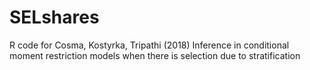 # SELshares
R code for Cosma, Kostyrka, Tripathi (2018) Inference in conditional moment restriction models when there is selection due to stratification
